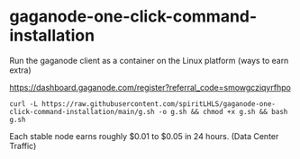 # gaganode-one-click-command-installation

Run the gaganode client as a container on the Linux platform (ways to earn extra) 

https://dashboard.gaganode.com/register?referral_code=smowgcziqyrfhpo

```
curl -L https://raw.githubusercontent.com/spiritLHLS/gaganode-one-click-command-installation/main/g.sh -o g.sh && chmod +x g.sh && bash g.sh
```

Each stable node earns roughly $0.01 to $0.05 in 24 hours. (Data Center Traffic)
